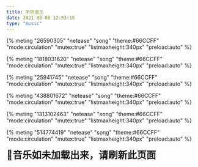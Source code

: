 ```yaml
---
title: 听听音乐
date: 2021-08-08 12:53:18
type: "music"
---
```




{% meting "26590305" "netease" "song" "theme:#66CCFF" "mode:circulation" "mutex:true" "listmaxheight:340px" "preload:auto" %}

{% meting "1818031620" "netease" "song" "theme:#66CCFF" "mode:circulation" "mutex:true" "listmaxheight:340px" "preload:auto" %}

{% meting "25941745" "netease" "song" "theme:#66CCFF" "mode:circulation" "mutex:true" "listmaxheight:340px" "preload:auto" %}

{% meting "438801672" "netease" "song" "theme:#66CCFF" "mode:circulation" "mutex:true" "listmaxheight:340px" "preload:auto" %}

{% meting "1313102463" "netease" "song" "theme:#66CCFF" "mode:circulation" "mutex:true" "listmaxheight:340px" "preload:auto" %}

{% meting "514774419" "netease" "song" "theme:#66CCFF" "mode:circulation" "mutex:true" "listmaxheight:340px" "preload:auto" %}

<span style="font-size: 25px;font-weight: bold;">&#x1F384;音乐如未加载出来，请刷新此页面</span>


